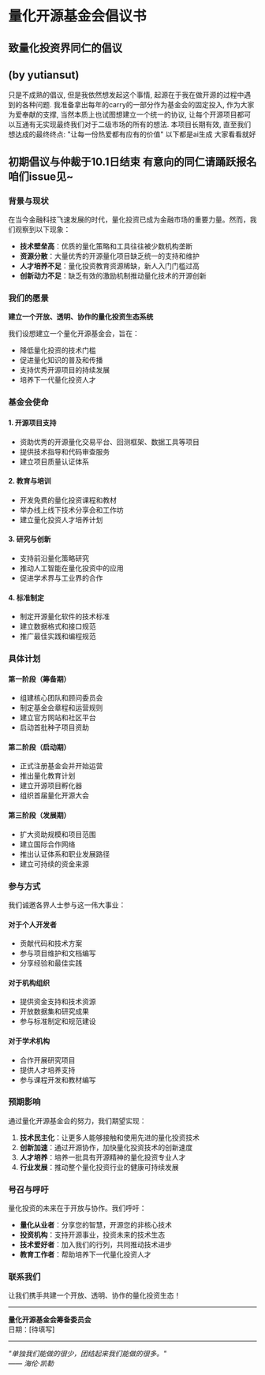# 量化开源基金会倡议书

## 致量化投资界同仁的倡议


## (by yutiansut)

只是不成熟的倡议, 但是我依然想发起这个事情, 起源在于我在做开源的过程中遇到的各种问题. 我准备拿出每年的carry的一部分作为基金会的固定投入, 作为大家为爱奉献的支撑, 当然本质上也试图想建立一个统一的协议, 让每个开源项目都可以互通有无实现最终我们对于二级市场的所有的想法. 本项目长期有效, 直至我们想达成的最终终点: "让每一份热爱都有应有的价值" 以下都是ai生成 大家看看就好

## 初期倡议与仲裁于10.1日结束 有意向的同仁请踊跃报名 咱们issue见~

### 背景与现状

在当今金融科技飞速发展的时代，量化投资已成为金融市场的重要力量。然而，我们观察到以下现象：

- **技术壁垒高**：优质的量化策略和工具往往被少数机构垄断
- **资源分散**：大量优秀的开源量化项目缺乏统一的支持和维护
- **人才培养不足**：量化投资教育资源稀缺，新人入门门槛过高
- **创新动力不足**：缺乏有效的激励机制推动量化技术的开源创新

### 我们的愿景

**建立一个开放、透明、协作的量化投资生态系统**

我们设想建立一个量化开源基金会，旨在：
- 降低量化投资的技术门槛
- 促进量化知识的普及和传播
- 支持优秀开源项目的持续发展
- 培养下一代量化投资人才

### 基金会使命

#### 1. 开源项目支持
- 资助优秀的开源量化交易平台、回测框架、数据工具等项目
- 提供技术指导和代码审查服务
- 建立项目质量认证体系

#### 2. 教育与培训
- 开发免费的量化投资课程和教材
- 举办线上线下技术分享会和工作坊
- 建立量化投资人才培养计划

#### 3. 研究与创新
- 支持前沿量化策略研究
- 推动人工智能在量化投资中的应用
- 促进学术界与工业界的合作

#### 4. 标准制定
- 制定开源量化软件的技术标准
- 建立数据格式和接口规范
- 推广最佳实践和编程规范

### 具体计划

#### 第一阶段（筹备期）
- 组建核心团队和顾问委员会
- 制定基金会章程和运营规则
- 建立官方网站和社区平台
- 启动首批种子项目资助

#### 第二阶段（启动期）
- 正式注册基金会并开始运营
- 推出量化教育计划
- 建立开源项目孵化器
- 组织首届量化开源大会

#### 第三阶段（发展期）
- 扩大资助规模和项目范围
- 建立国际合作网络
- 推出认证体系和职业发展路径
- 建立可持续的资金来源

### 参与方式

我们诚邀各界人士参与这一伟大事业：

#### 对于个人开发者
- 贡献代码和技术方案
- 参与项目维护和文档编写
- 分享经验和最佳实践

#### 对于机构组织
- 提供资金支持和技术资源
- 开放数据集和研究成果
- 参与标准制定和规范建设

#### 对于学术机构
- 合作开展研究项目
- 提供人才培养支持
- 参与课程开发和教材编写

### 预期影响

通过量化开源基金会的努力，我们期望实现：

1. **技术民主化**：让更多人能够接触和使用先进的量化投资技术
2. **创新加速**：通过开源协作，加快量化投资技术的创新速度
3. **人才培养**：培养一批具有开源精神的量化投资专业人才
4. **行业发展**：推动整个量化投资行业的健康可持续发展

### 号召与呼吁

量化投资的未来在于开放与协作。我们呼吁：

- **量化从业者**：分享您的智慧，开源您的非核心技术
- **投资机构**：支持开源事业，投资未来的技术生态
- **技术爱好者**：加入我们的行列，共同推动技术进步
- **教育工作者**：帮助培养下一代量化投资人才

### 联系我们

让我们携手共建一个开放、透明、协作的量化投资生态！

---

**量化开源基金会筹备委员会**  
日期：[待填写]

---

*"单独我们能做的很少，团结起来我们能做的很多。"*  
*—— 海伦·凯勒*
